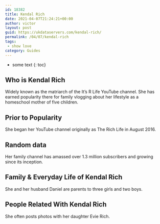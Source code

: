 ```yaml
---
id: 18382
title: Kendal Rich
date: 2021-04-07T21:24:21+00:00
author: victor
layout: post
guid: https://ukdataservers.com/kendal-rich/
permalink: /04/07/kendal-rich
tags:
 - show love
category: Guides
---
```


* some text
{: toc}


## Who is Kendal Rich



Widely known as the matriarch of the It&#8217;s R Life YouTube channel. She has earned popularity there for family vlogging about her lifestyle as a homeschool mother of five children.  

                
                
                
## Prior to Popularity



She began her YouTube channel originally as The Rich Life in August 2016. 

                
                
                
## Random data



Her family channel has amassed over 1.3 million subscribers and growing since its inception.

                
                
                
## Family & Everyday Life of Kendal Rich



She and her husband Daniel are parents to three girls and two boys. 

                
                
                
## People Related With Kendal Rich



She often posts photos with her daughter Evie Rich.

                
              
            
          
          
          